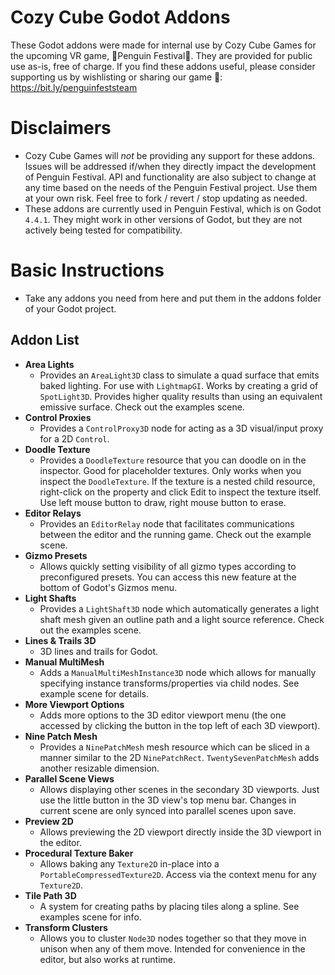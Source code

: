 # Cozy Cube Godot Addons
These Godot addons were made for internal use by Cozy Cube Games for the upcoming VR game, 🐧Penguin Festival🐧. They are provided for public use as-is, free of charge. If you find these addons useful, please consider supporting us by wishlisting or sharing our game 🙏: https://bit.ly/penguinfeststeam

# Disclaimers
- Cozy Cube Games will _not_ be providing any support for these addons. Issues will be addressed if/when they directly impact the development of Penguin Festival. API and functionality are also subject to change at any time based on the needs of the Penguin Festival project. Use them at your own risk. Feel free to fork / revert / stop updating as needed.
- These addons are currently used in Penguin Festival, which is on Godot `4.4.1`. They might work in other versions of Godot, but they are not actively being tested for compatibility.

# Basic Instructions
- Take any addons you need from here and put them in the addons folder of your Godot project.

## Addon List

- **Area Lights**
  - Provides an `AreaLight3D` class to simulate a quad surface that emits baked lighting. For use with `LightmapGI`. Works by creating a grid of `SpotLight3D`. Provides higher quality results than using an equivalent emissive surface. Check out the examples scene.
- **Control Proxies**
  - Provides a `ControlProxy3D` node for acting as a 3D visual/input proxy for a 2D `Control`.
- **Doodle Texture**
  - Provides a `DoodleTexture` resource that you can doodle on in the inspector. Good for placeholder textures. Only works when you inspect the `DoodleTexture`. If the texture is a nested child resource, right-click on the property and click Edit to inspect the texture itself. Use left mouse button to draw, right mouse button to erase.
- **Editor Relays**
  - Provides an `EditorRelay` node that facilitates communications between the editor and the running game. Check out the example scene.
- **Gizmo Presets**
  - Allows quickly setting visibility of all gizmo types according to preconfigured presets. You can access this new feature at the bottom of Godot's Gizmos menu.
- **Light Shafts**
  - Provides a `LightShaft3D` node which automatically generates a light shaft mesh given an outline path and a light source reference. Check out the examples scene.
- **Lines & Trails 3D**
  - 3D lines and trails for Godot.
- **Manual MultiMesh**
  - Adds a `ManualMultiMeshInstance3D` node which allows for manually specifying instance transforms/properties via child nodes. See example scene for details.
- **More Viewport Options**
  - Adds more options to the 3D editor viewport menu (the one accessed by clicking the button in the top left of each 3D viewport).
- **Nine Patch Mesh**
  - Provides a `NinePatchMesh` mesh resource which can be sliced in a manner similar to the 2D `NinePatchRect`. `TwentySevenPatchMesh` adds another resizable dimension.
- **Parallel Scene Views**
  - Allows displaying other scenes in the secondary 3D viewports. Just use the little button in the 3D view's top menu bar. Changes in current scene are only synced into parallel scenes upon save.
- **Preview 2D**
  - Allows previewing the 2D viewport directly inside the 3D viewport in the editor.
- **Procedural Texture Baker**
  - Allows baking any `Texture2D` in-place into a `PortableCompressedTexture2D`. Access via the context menu for any `Texture2D`.
- **Tile Path 3D**
  - A system for creating paths by placing tiles along a spline. See examples scene for info.
- **Transform Clusters**
  - Allows you to cluster `Node3D` nodes together so that they move in unison when any of them move. Intended for convenience in the editor, but also works at runtime.